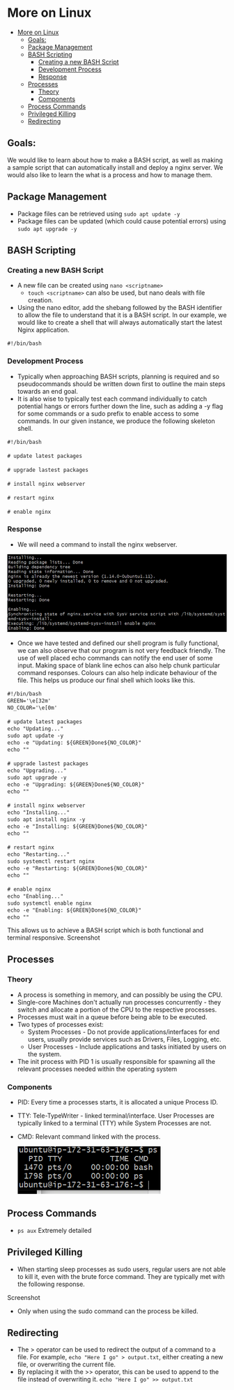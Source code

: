 # More on Linux
- [More on Linux](#more-on-linux)
  - [Goals:](#goals)
  - [Package Management](#package-management)
  - [BASH Scripting](#bash-scripting)
    - [Creating a new BASH Script](#creating-a-new-bash-script)
    - [Development Process](#development-process)
    - [Response](#response)
  - [Processes](#processes)
    - [Theory](#theory)
    - [Components](#components)
  - [Process Commands](#process-commands)
  - [Privileged Killing](#privileged-killing)
  - [Redirecting](#redirecting)


## Goals:
We would like to learn about how to make a BASH script, as well as making a sample script that can automatically install and deploy a nginx server. We would also like to learn the what is a process and how to manage them.

## Package Management
* Package files can be retrieved using ```sudo apt update -y```
* Package files can be updated (which could cause potential errors) using ```sudo apt upgrade -y```
  
## BASH Scripting
### Creating a new BASH Script
* A new file can be created using ```nano <scriptname>```
  * ```touch <scriptname>``` can also be used, but nano deals with file creation.
* Using the nano editor, add the shebang followed by the BASH identifier to allow the file to understand that it is a BASH script. In our example, we would like to create a shell that will always automatically start the latest Nginx application.
```
#!/bin/bash
```

### Development Process
* Typically when approaching BASH scripts, planning is required and so pseudocommands should be written down first to outline the main steps towards an end goal.
* It is also wise to typically test each command individually to catch potential hangs or errors further down the line, such as adding a -y flag for some commands or a sudo prefix to enable access to some commands. In our given instance, we produce the following skeleton shell.
```
#!/bin/bash

# update latest packages

# upgrade lastest packages

# install nginx webserver

# restart nginx

# enable nginx

```
### Response
* We will need a command to install the nginx webserver.

![Alt text](BASHScriptSnippet.PNG)

* Once we have tested and defined our shell program is fully functional, we can also observe that our program is not very feedback friendly. The use of well placed echo commands can notify the end user of some input. Making space of blank line echos can also help chunk particular command responses. Colours can also help indicate behaviour of the file. This helps us produce our final shell which looks like this.

```
#!/bin/bash
GREEN='\e[32m'
NO_COLOR='\e[0m'

# update latest packages
echo "Updating..."
sudo apt update -y
echo -e "Updating: ${GREEN}Done${NO_COLOR}"
echo ""

# upgrade lastest packages
echo "Upgrading..."
sudo apt upgrade -y
echo -e "Upgrading: ${GREEN}Done${NO_COLOR}"
echo ""

# install nginx webserver
echo "Installing..."
sudo apt install nginx -y
echo -e "Installing: ${GREEN}Done${NO_COLOR}"
echo ""

# restart nginx
echo "Restarting..."
sudo systemctl restart nginx
echo -e "Restarting: ${GREEN}Done${NO_COLOR}"
echo ""

# enable nginx
echo "Enabling..."
sudo systemctl enable nginx
echo -e "Enabling: ${GREEN}Done${NO_COLOR}"
echo ""
```


This allows us to achieve a BASH script which is both functional and terminal responsive.
Screenshot

## Processes
### Theory
* A process is something in memory, and can possibly be using the CPU.
* Single-core Machines don't actually run processes concurrently - they switch and allocate a portion of the CPU to the respective processes.
* Processes must wait in a queue before being able to be executed.
* Two types of processes exist:
  * System Processes - Do not provide applications/interfaces for end users, usually provide services such as Drivers, Files, Logging, etc.
  * User Processes - Include applications and tasks initiated by users on the system.
* The init process with PID 1 is usually responsible for spawning all the relevant processes needed within the operating system
  
### Components
* PID: Every time a processes starts, it is allocated a unique Process ID. 
* TTY: Tele-TypeWriter - linked terminal/interface. User Processes are typically linked to a terminal (TTY) while System Processes are not.
* CMD: Relevant command linked with the process.
  
  ![Alt text](PSCommandScreenshot.PNG)

## Process Commands
* ```ps aux``` Extremely detailed

## Privileged Killing
* When starting sleep processes as sudo users, regular users are not able to kill it, even with the brute force command. They are typically met with the following response. 

Screenshot

* Only when using the sudo command can the process be killed.

## Redirecting
* The > operator can be used to redirect the output of a command to a file. For example,
  ```echo "Here I go" > output.txt```, either creating a new file, or overwriting the current file.
* By replacing it with the >> operator, this can be used to append to the file instead of overwriting it.
  ```echo "Here I go" >> output.txt```
